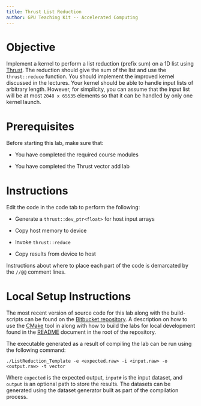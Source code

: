 ```yaml
---
title: Thrust List Reduction
author: GPU Teaching Kit -- Accelerated Computing
---
```


# Objective

Implement a kernel to perform a list reduction (prefix sum) on a 1D list using [Thrust](https://thrust.github.io/).
The reduction should give the sum of the list and use the `thrust::reduce` function.
You should implement the improved kernel discussed in the lectures. Your kernel should be able to handle input lists of arbitrary length.
However, for simplicity, you can assume that the input list will be at most `2048 x 65535` elements so that it can be handled by only one kernel launch.

# Prerequisites

Before starting this lab, make sure that:

* You have completed the required course modules

* You have completed the Thrust vector add lab

# Instructions

Edit the code in the code tab to perform the following:


* Generate a `thrust::dev_ptr<float>` for host input arrays

* Copy host memory to device

* Invoke `thrust::reduce`

* Copy results from device to host


Instructions about where to place each part of the code is
demarcated by the `//@@` comment lines.

# Local Setup Instructions

The most recent version of source code for this lab along with the build-scripts can be found on the [Bitbucket repository](LINKTOLAB). A description on how to use the [CMake](https://cmake.org/) tool in along with how to build the labs for local development found in the [README](LINKTOREADME) document in the root of the repository.

The executable generated as a result of compiling the lab can be run using the following command:


~~~
./ListReduction_Template -e <expected.raw> -i <input.raw> -o <output.raw> -t vector
~~~

Where `expected` is the expected output, `input#` is the input dataset, and `output` is an optional path to store the results. The datasets can be generated using the dataset generator built as part of the compilation process.
